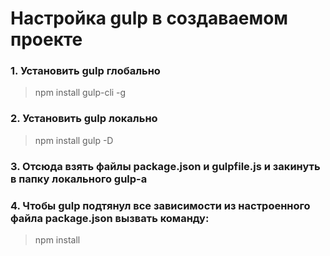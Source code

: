 #                                                       Настройка gulp в создаваемом проекте  # 
### 1.   Установить gulp глобально      
   > npm install gulp-cli -g  
### 2.   Установить gulp локально  
   > npm install gulp -D  
### 3.   Отсюда взять файлы package.json и gulpfile.js и закинуть в папку локального gulp-a  
### 4.   Чтобы gulp подтянул все зависимости из настроенного файла package.json вызвать команду:
   > npm install



